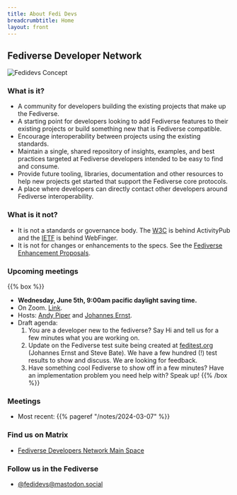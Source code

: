 ```yaml
---
title: About Fedi Devs
breadcrumbtitle: Home
layout: front
---
```


## Fediverse Developer Network

<img src="/assets/fedidevs-concept.svg" alt="Fedidevs Concept"/>

### What is it?

- A community for developers building the existing projects that make up the Fediverse.
- A starting point for developers looking to add Fediverse features to their existing projects or build something new that is Fediverse compatible.
- Encourage interoperability between projects using the existing standards.
- Maintain a single, shared repository of insights, examples, and best practices targeted at Fediverse developers intended to be easy to find and consume.
- Provide future tooling, libraries, documentation and other resources to help new projects get started that support the Fediverse core protocols.
- A place where developers can directly contact other developers around Fediverse interoperability.

### What is it not?

- It is not a standards or governance body. The [W3C](https://www.w3.org/TR/activitypub) is behind ActivityPub and the [IETF](https://www.rfc-editor.org/rfc/rfc7033) is behind WebFinger.
- It is not for changes or enhancements to the specs. See the [Fediverse Enhancement Proposals](https://codeberg.org/fediverse/fep).


### Upcoming meetings

{{% box %}}
- **Wednesday, June 5th, 9:00am pacific daylight saving time.**
- On Zoom. [Link](https://us06web.zoom.us/j/81762933529?pwd=7VBw6vjXItBFdKCEhCYOL738RojnBh.1).
- Hosts: [Andy Piper](https://andypiper.me/) and [Johannes Ernst](https://j12t.org/).
- Draft agenda:
  1. You are a developer new to the fediverse? Say Hi and tell us for a few minutes what
     you are working on.
  2. Update on the Fediverse test suite being created at [feditest.org](https://feditest.org/)
     (Johannes Ernst and Steve Bate). We have a few hundred (!) test results to show and discuss.
     We are looking for feedback.
  3. Have something cool Fediverse to show off in a few minutes? Have an implementation problem
     you need help with? Speak up!
{{% /box %}}

### Meetings

- Most recent: {{% pageref "/notes/2024-03-07" %}}

### Find us on Matrix

- [Fediverse Developers Network Main Space](https://matrix.to/#/#fediverse-developer-network:matrix.org)

### Follow us in the Fediverse

- <a rel="me" href="https://mastodon.social/@fedidevs">@fedidevs@mastodon.social</a>
 <link rel="me" href="https://mastodon.social/@feditest">
